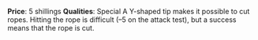 **Price**: 5 shillings
**Qualities**: Special
A Y-shaped tip makes it possible to cut ropes. Hitting the rope is difficult (–5 on the attack test), but a success means that the rope is cut.
